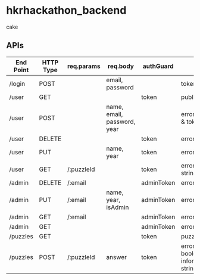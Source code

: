 # hkrhackathon_backend

cake


## APIs

| End Point | HTTP Type | req.params | req.body                    | authGuard  | return                                       |
|-----------|-----------|------------|-----------------------------|------------|----------------------------------------------|
| /login    | POST      |            | email, password             |            | token                                        |
| /user     | GET       |            |                             | token      | publicUser                                   |
| /user     | POST      |            | name, email, password, year |            | error/publicUser & token                     |
| /user     | DELETE    |            |                             | token      | error/publicUser                             |
| /user     | PUT       |            | name, year                  | token      | error/publicUser                             |
| /user     | GET       | /:puzzleId |                             | token      | error/{userInput: string}                    |
| /admin    | DELETE    | /:email    |                             | adminToken | error/publicUser                             |
| /admin    | PUT       | /:email    | name, year, isAdmin         | adminToken | error/publicUser                             |
| /admin    | GET       | /:email    |                             | adminToken | error/publicUser                             |
| /admin    | GET       |            |                             | adminToken | error/publicUser[]                           |
| /puzzles  | GET       |            |                             | token      | puzzleObjects[]                              |
| /puzzles  | POST      | /:puzzleId | answer                      | token      | error/{answer: boolean, information: string} |
